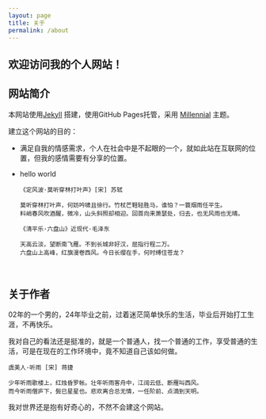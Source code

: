 ```yaml
---
layout: page
title: 关于
permalink: /about
---
```


## 欢迎访问我的个人网站！

## 网站简介

本网站使用[Jekyll](https://jekyllcn.com/docs/home/) 搭建，使用GitHub Pages托管，采用 [Millennial](https://github.com/LeNPaul/Millennial) 主题。

建立这个网站的目的：

- 满足自我的情感需求，个人在社会中是不起眼的一个，就如此站在互联网的位置，但我的感情需要有分享的位置。

- hello world

  ```
  《定风波·莫听穿林打叶声》[宋] 苏轼
  
  莫听穿林打叶声，何妨吟啸且徐行。竹杖芒鞋轻胜马，谁怕？一蓑烟雨任平生。
  料峭春风吹酒醒，微冷，山头斜照却相迎。回首向来萧瑟处，归去，也无风雨也无晴。                                                                       
  ```

  ```
  《清平乐·六盘山》近现代·毛泽东
  
  天高云淡，望断南飞雁。不到长城非好汉，屈指行程二万。
  六盘山上高峰，红旗漫卷西风。今日长缨在手，何时缚住苍龙？
  ```

  ​                                           

## 关于作者

02年的一个男的，24年毕业之前，过着迷茫简单快乐的生活，毕业后开始打工生涯，不再快乐。

我对自己的看法还是挺准的，就是一个普通人，找一个普通的工作，享受普通的生活，可是在现在的工作环境中，竟不知道自己该如何做。

```
虞美人·听雨 [宋] 蒋捷

少年听雨歌楼上，红烛昏罗帐。壮年听雨客舟中，江阔云低、断雁叫西风。
而今听雨僧庐下，鬓已星星也。悲欢离合总无情，一任阶前、点滴到天明。
```

我对世界还是抱有好奇心的，不然不会建这个网站。

